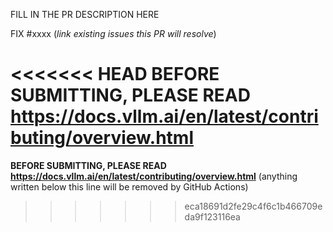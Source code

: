 FILL IN THE PR DESCRIPTION HERE

FIX #xxxx (*link existing issues this PR will resolve*)

<!--- pyml disable-next-line no-emphasis-as-heading -->
<<<<<<< HEAD
**BEFORE SUBMITTING, PLEASE READ <https://docs.vllm.ai/en/latest/contributing/overview.html>**
=======
**BEFORE SUBMITTING, PLEASE READ <https://docs.vllm.ai/en/latest/contributing/overview.html>** (anything written below this line will be removed by GitHub Actions)
>>>>>>> eca18691d2fe29c4f6c1b466709eda9f123116ea
